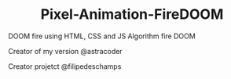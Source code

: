 <h1 align="center">Pixel-Animation-FireDOOM</h1>
 DOOM fire using HTML, CSS and JS
 Algorithm fire DOOM
 
 Creator of my version @astracoder
 
 Creator projetct @filipedeschamps
